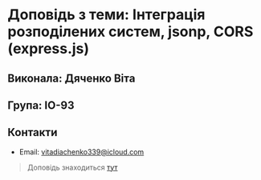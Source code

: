 # Доповідь з теми: Інтеграція розподілених систем, jsonp, CORS (express.js)
## Виконала: Дяченко Віта
## Група: ІО-93
## Контакти
* Email: vitadiachenko339@icloud.com

>Доповідь знаходиться [тут](./doc/JSONP.md)

